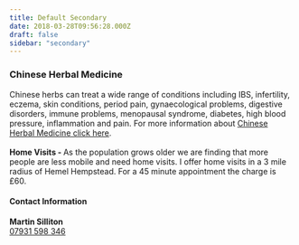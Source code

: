 ```yaml
---
title: Default Secondary
date: 2018-03-28T09:56:28.000Z
draft: false
sidebar: "secondary"
---
```

### Chinese Herbal Medicine
Chinese herbs can treat a wide range of conditions including IBS, infertility, eczema, skin conditions, period pain, gynaecological problems, digestive disorders, immune problems, menopausal syndrome, diabetes, high blood pressure, inflammation and pain.  For more information about <a href="/traditional-chinese-medicine/">Chinese Herbal Medicine click here</a>.<br>
<br>
<strong>Home Visits - </strong>As the population grows older we are finding that more people are less mobile and need home visits.  I offer home visits in a 3 mile radius of Hemel Hempstead.  For a 45 minute appointment the charge is £60.

#### Contact Information
**Martin Silliton**
<br>
<a href="tel:+4407931 598 346">07931 598 346</a>